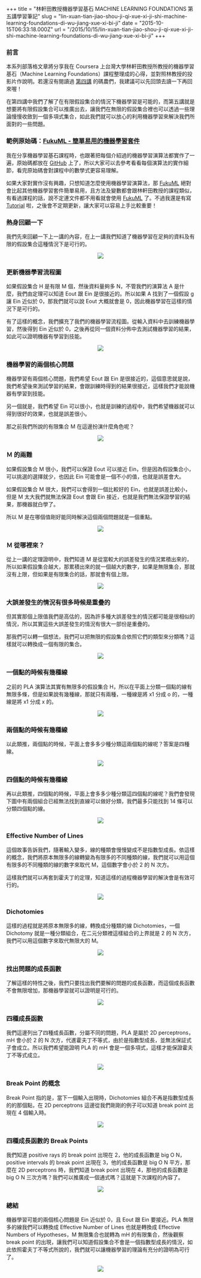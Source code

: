 +++
title = "林軒田教授機器學習基石 MACHINE LEARNING FOUNDATIONS 第五講學習筆記"
slug = "lin-xuan-tian-jiao-shou-ji-qi-xue-xi-ji-shi-machine-learning-foundations-di-wu-jiang-xue-xi-bi-ji"
date = "2015-10-15T06:33:18.000Z"
url = "/2015/10/15/lin-xuan-tian-jiao-shou-ji-qi-xue-xi-ji-shi-machine-learning-foundations-di-wu-jiang-xue-xi-bi-ji"
+++

### 前言

本系列部落格文章將分享我在 Coursera 上台灣大學林軒田教授所教授的機器學習基石（Machine Learning Foundations）課程整理成的心得，並對照林教授的投影片作說明。若還沒有閱讀過 [第四講](http://blog.fukuball.com/lin-xuan-tian-jiao-shou-ji-qi-xue-xi-ji-shi-machine-learning-foundations-di-si-jiang-xue-xi-bi-ji/) 的碼農們，我建議可以先回頭去讀一下再回來喔！

在第四講中我們了解了在有限假設集合的情況下機器學習是可能的，而第五講就是想要將有限假設集合可以推廣出去，讓我們在無限的假設集合裡也可以透過一些理論慢慢收斂到一個多項式集合，如此我們就可以放心的利用機器學習來解決我們所面對的一些問題。

### 範例原始碼：[FukuML - 簡單易用的機器學習套件](https://github.com/fukuball/fuku-ml)

我在分享機器學習基石課程時，也跟著把每個介紹過的機器學習演算法都實作了一遍，原始碼都放在 [GitHub](https://github.com/fukuball/fuku-ml) 上了，所以大家可以去參考看看每個演算法的實作細節，看完原始碼會對課程中的數學式更容易理解。

如果大家對實作沒有興趣，只想知道怎麼使用機器學習演算法，那 [FukuML](https://github.com/fukuball/fuku-ml) 絕對會比起其他機器學習套件簡單易用，且方法及變數都會跟林軒田教授的課程類似，有看過課程的話，說不定連文件都不用看就會使用 [FukuML](https://github.com/fukuball/fuku-ml) 了。不過我還是有寫 [Tutorial](https://github.com/fukuball/FukuML-Tutorial) 啦，之後會不定期更新，讓大家可以容易上手比較重要！

### 熱身回顧一下

我們先來回顧一下上一講的內容，在上一講我們知道了機器學習在足夠的資料及有限的假設集合這種情況下是可行的。

<p style="text-align:center">
	<img src="http://static.obeobe.com/image/blog-image/Machine-Learning-Foundations-5-1.png">
</p>

### 更新機器學習流程圖

如果假設集合 H 是有限 M 個，然後資料量夠多 N，不管我們的演算法 A 是什麼，我們由定理可以知道 Eout 跟 Ein 是很接近的。所以如果 A 找到了一個假設 g 讓 Ein 近似於 0，那我們就可以說 Eout 大概就會是 0，因此機器學習在這樣的情況下是可行的。

有了這樣的概念，我們擴充了我們的機器學習流程圖。從輸入資料中去訓練機器學習，然後得到 Ein 近似於 0，之後再從同一個資料分佈中去測試機器學習的結果，如此可以證明機器有學習到技能。

<p style="text-align:center">
	<img src="http://static.obeobe.com/image/blog-image/Machine-Learning-Foundations-5-2.png">
</p>

### 機器學習的兩個核心問題

機器學習有兩個核心問題，我們希望 Eout 跟 Ein 是很接近的，這個意思就是說，我們希望後來測試學習的結果，會跟訓練時得到的結果很接近，這樣我們才能說機器有學習到技能。

另一個就是，我們希望 Ein 可以很小，也就是訓練的過程中，我們希望機器就可以得到很好的效果，也就是誤差很小。

那之前我們所說的有限集合 M 在這邊扮演什麼角色呢？

<p style="text-align:center">
	<img src="http://static.obeobe.com/image/blog-image/Machine-Learning-Foundations-5-3.png">
</p>

### Ｍ 的兩難

如果假設集合 M 很小，我們可以保證 Eout 可以接近 Ein，但是因為假設集合小，可以挑選的選擇就少，也因此 Ein 可能會是一個不小的值，也就是誤差會大。

如果假設集合 M 很大，我們可以會得到一個比較好的 Ein，也就是誤差比較小，但是 M 太大我們就無法保證 Eout 會跟 Ein 接近，也就是我們無法保證學習的結果，那機器就白學了。

所以 M 是在哪個值剛好能同時解決這個兩個問題就是一個重點。

<p style="text-align:center">
	<img src="http://static.obeobe.com/image/blog-image/Machine-Learning-Foundations-5-4.png">
</p>

### Ｍ 從哪裡來？

從上一講的定理證明中，我們知道 M 是從當較大的誤差發生的情況累積出來的，所以如果假設集合越大，那累積出來的就一個越大的數字，如果是無限集合，那就沒有上限，但如果是有限集合的話，那就會有個上限。

<p style="text-align:center">
	<img src="http://static.obeobe.com/image/blog-image/Machine-Learning-Foundations-5-6.png">
</p>

### 大誤差發生的情況有很多時候是重疊的

但其實那個上限值我們是高估的，因為許多種大誤差發生的情況都可能是很相似的情況，所以其實這些大誤差發生的情況有很大一部份是重疊的。

那我們可以轉一個想法，我們可以把無限的假設集合依照它們的類型來分類嗎？這樣就可以轉換成一個有限的集合。

<p style="text-align:center">
	<img src="http://static.obeobe.com/image/blog-image/Machine-Learning-Foundations-5-7.png">
</p>

### 一個點的時候有幾種線

之前的 PLA 演算法其實有無限多的假設集合 H，所以在平面上分類一個點的線有無限多條，但是如果說有幾種線，那就只有兩種，一種線是將 x1 分成 o 的，一種線是將 x1 分成 x 的。

<p style="text-align:center">
	<img src="http://static.obeobe.com/image/blog-image/Machine-Learning-Foundations-5-8.png">
</p>

### 兩個點的時候有幾種線

以此類推，兩個點的時候，平面上會多多少種分類這兩個點的線呢？答案是四種線。

<p style="text-align:center">
	<img src="http://static.obeobe.com/image/blog-image/Machine-Learning-Foundations-5-9.png">
</p>

### 四個點的時候有幾種線

再以此類推，四個點的時候，平面上會多多少種分類這四個點的線呢？我們會發現下圖中有兩個組合已經無法找到直線可以做好分類，我們最多只能找到 14 條可以分類四個點的線。

<p style="text-align:center">
	<img src="http://static.obeobe.com/image/blog-image/Machine-Learning-Foundations-5-10.png">
</p>

### Effective Number of Lines

這個故事告訴我們，隨著輸入變多，線的種類會慢慢變成不是指數型成長。依這樣的概念，我們將原本無限多的線轉變為有限多的不同種類的線，我們就可以用這個有限多的不同種類的線的數字來取代 M，這個數字會小於 2 的 N 次方。

這樣我們就可以再套到霍夫丁的定理，知道這樣的過程機器學習的解決會是有效可行的。

<p style="text-align:center">
	<img src="http://static.obeobe.com/image/blog-image/Machine-Learning-Foundations-5-11.png">
</p>

### Dichotomies

這樣的過程就是將原本無限多的線，轉換成分種類的線 Dichotomies，一個 Dichotomy 就是一種分類組合，在二元分類裡這樣組合的上界就是 2 的 N 次方，我們可以用這個數字來取代無限大的 M。

<p style="text-align:center">
	<img src="http://static.obeobe.com/image/blog-image/Machine-Learning-Foundations-5-12.png">
</p>

### 找出問題的成長函數

了解這樣的特性之後，我們只要找出我們要解的問題的成長函數，而這個成長函數不會無限增加，那機器學習就可以證明是可行的。

<p style="text-align:center">
	<img src="http://static.obeobe.com/image/blog-image/Machine-Learning-Foundations-5-13.png">
</p>

### 四種成長函數

我們這邊列出了四種成長函數，分屬不同的問題，PLA 是屬於 2D perceptrons，mH 會小於 2 的 N 次方，代進霍夫丁不等式，由於是指數型成長，並無法保証式子會成立。所以我們希望能證明 PLA 的 mH 會是一個多項式，這樣才能保證霍夫丁不等式成立。

<p style="text-align:center">
	<img src="http://static.obeobe.com/image/blog-image/Machine-Learning-Foundations-5-14.png">
</p>

### Break Point 的概念

Break Point 指的是，當下一個輸入出現時，Dichotomies 組合不再是指數型成長的的那個點，在 2D perceptrons 這邊從我們剛剛的例子可以知道 break point 出現在 4 個輸入時。

<p style="text-align:center">
	<img src="http://static.obeobe.com/image/blog-image/Machine-Learning-Foundations-5-15.png">
</p>

### 四種成長函數的 Break Points

我們知道 positive rays 的 break point 出現在 2，他的成長函數是 big O N，positive intervals 的 break point 出現在 3，他的成長函數是 big O N 平方，那麼在 2D perceptrons 時，我們知道 break point 出現在 4，那他的成長函數是 big O N 三次方嗎？我們可以推廣成一個通式嗎？這就是下次課程的內容了。

<p style="text-align:center">
	<img src="http://static.obeobe.com/image/blog-image/Machine-Learning-Foundations-5-16.png">
</p>

### 總結

機器學習可能的兩個核心問題是 Ein 近似於 0，且 Eout 跟 Ein 要接近。PLA 無限多的線我們可以轉換成 Effective Number of Lines 也就是轉換成 Effective Numbers of Hypotheses，M 無限集合也就轉為 mH 的有限集合，然後觀察 break point 的出現，讓我們可以知道假設集合不會是一個指數型成長的情況，如此依照霍夫丁不等式所說的，我們就可以讓機器學習的理論有充分的證明為可行了。

<p style="text-align:center">
	<img src="http://static.obeobe.com/image/blog-image/Machine-Learning-Foundations-5-17.png">
</p>


